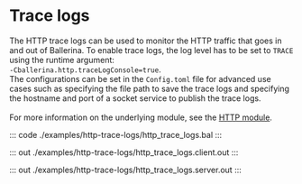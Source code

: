 # Trace logs

The HTTP trace logs can be used to monitor the HTTP traffic that goes in and out of Ballerina.
To enable trace logs, the log level has to be set to `TRACE` using the runtime argument:
<br> `-Cballerina.http.traceLogConsole=true`. <br>
The configurations can be set in the `Config.toml` file for advanced use cases such as specifying the file path
to save the trace logs and specifying the hostname and port of a socket service to publish the trace logs.<br/><br/>
For more information on the underlying module,
see the [HTTP module](https://docs.central.ballerina.io/ballerina/http/latest/).


::: code ./examples/http-trace-logs/http_trace_logs.bal :::

::: out ./examples/http-trace-logs/http_trace_logs.client.out :::

::: out ./examples/http-trace-logs/http_trace_logs.server.out :::